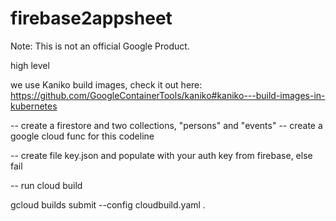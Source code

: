 # firebase2appsheet

Note: This is not an official Google Product.


high level

we use Kaniko build images, check it out here:
https://github.com/GoogleContainerTools/kaniko#kaniko---build-images-in-kubernetes



-- create a firestore and two collections, "persons" and "events"
-- create a google cloud func for this codeline


-- create file key.json and populate with your auth key from firebase, else fail

-- run cloud build

gcloud builds submit --config cloudbuild.yaml .


